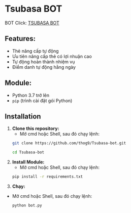 # Tsubasa BOT
BOT Click: [TSUBASA BOT](https://t.me/TsubasaRivalsBot/start?startapp=inviter_id-921415493) 

## Features:

* Thẻ nâng cấp tự động
* Ưu tiên nâng cấp thẻ có lợi nhuận cao
* Tự động hoàn thành nhiệm vụ
* Điểm danh tự động hằng ngày


## Module:

- Python 3.7 trở lên
- `pip` (trình cài đặt gói Python)

## Installation
1. **Clone this repository:**
   - Mở cmd hoặc Shell, sau đó chạy lệnh:
    ```sh
    git clone https://github.com/thog9/Tsubasa-bot.git
    ```
    ```sh
    cd Tsubasa-bot
    ```
2. **Install Module:**
   - Mở cmd hoặc Shell, sau đó chạy lệnh:
    ```sh
    pip install -r requirements.txt
    ```
3. **Chạy:**
- Mở cmd hoặc Shell, sau đó chạy lệnh:
    ```sh
    python bot.py
    ```

